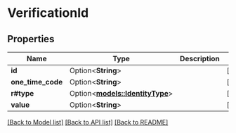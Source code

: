 # VerificationId

## Properties

Name | Type | Description | Notes
------------ | ------------- | ------------- | -------------
**id** | Option<**String**> |  | [optional]
**one_time_code** | Option<**String**> |  | [optional]
**r#type** | Option<[**models::IdentityType**](IdentityType.md)> |  | [optional]
**value** | Option<**String**> |  | [optional]

[[Back to Model list]](../README.md#documentation-for-models) [[Back to API list]](../README.md#documentation-for-api-endpoints) [[Back to README]](../README.md)


